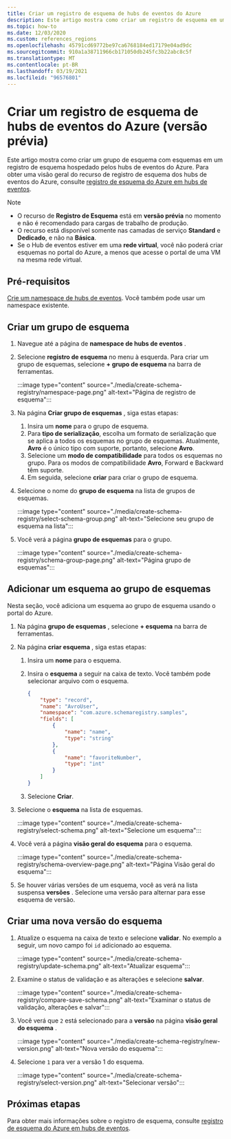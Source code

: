 ```yaml
---
title: Criar um registro de esquema de hubs de eventos do Azure
description: Este artigo mostra como criar um registro de esquema em um namespace de hubs de eventos do Azure.
ms.topic: how-to
ms.date: 12/03/2020
ms.custom: references_regions
ms.openlocfilehash: 45791cd69772be97ca6768184ed17179e04ad9dc
ms.sourcegitcommit: 910a1a38711966cb171050db245fc3b22abc8c5f
ms.translationtype: MT
ms.contentlocale: pt-BR
ms.lasthandoff: 03/19/2021
ms.locfileid: "96576801"
---
```

# <a name="create-an-azure-event-hubs-schema-registry-preview"></a>Criar um registro de esquema de hubs de eventos do Azure (versão prévia)
Este artigo mostra como criar um grupo de esquema com esquemas em um registro de esquema hospedado pelos hubs de eventos do Azure. Para obter uma visão geral do recurso de registro de esquema dos hubs de eventos do Azure, consulte [registro de esquema do Azure em hubs de eventos](schema-registry-overview.md).

> [!NOTE]
> - O recurso de **Registro de Esquema** está em **versão prévia** no momento e não é recomendado para cargas de trabalho de produção.
> - O recurso está disponível somente nas camadas de serviço **Standard** e **Dedicado**, e não na **Básica**.
> - Se o Hub de eventos estiver em uma **rede virtual**, você não poderá criar esquemas no portal do Azure, a menos que acesse o portal de uma VM na mesma rede virtual. 

## <a name="prerequisites"></a>Pré-requisitos
[Crie um namespace de hubs de eventos](event-hubs-create.md#create-an-event-hubs-namespace). Você também pode usar um namespace existente. 

## <a name="create-a-schema-group"></a>Criar um grupo de esquema
1. Navegue até a página de **namespace de hubs de eventos** . 
1. Selecione **registro de esquema** no menu à esquerda. Para criar um grupo de esquemas, selecione **+ grupo de esquema** na barra de ferramentas. 

    :::image type="content" source="./media/create-schema-registry/namespace-page.png" alt-text="Página de registro de esquema":::
1. Na página **Criar grupo de esquemas** , siga estas etapas:
    1. Insira um **nome** para o grupo de esquema.
    1. Para **tipo de serialização**, escolha um formato de serialização que se aplica a todos os esquemas no grupo de esquemas. Atualmente, **Avro** é o único tipo com suporte, portanto, selecione **Avro**. 
    1. Selecione um **modo de compatibilidade** para todos os esquemas no grupo. Para os modos de compatibilidade **Avro**, Forward e Backward têm suporte. 
    1. Em seguida, selecione **criar** para criar o grupo de esquema. 
1. Selecione o nome do **grupo de esquema** na lista de grupos de esquemas.

    :::image type="content" source="./media/create-schema-registry/select-schema-group.png" alt-text="Selecione seu grupo de esquema na lista":::    
1. Você verá a página **grupo de esquemas** para o grupo.

    :::image type="content" source="./media/create-schema-registry/schema-group-page.png" alt-text="Página grupo de esquemas":::
    

## <a name="add-a-schema-to-the-schema-group"></a>Adicionar um esquema ao grupo de esquemas
Nesta seção, você adiciona um esquema ao grupo de esquema usando o portal do Azure. 

1. Na página **grupo de esquemas** , selecione **+ esquema** na barra de ferramentas. 
1. Na página **criar esquema** , siga estas etapas:
    1. Insira um **nome** para o esquema.
    1. Insira o **esquema** a seguir na caixa de texto. Você também pode selecionar arquivo com o esquema.
    
        ```json
        {
            "type": "record",
            "name": "AvroUser",
            "namespace": "com.azure.schemaregistry.samples",
            "fields": [
                {
                    "name": "name",
                    "type": "string"
                },
                {
                    "name": "favoriteNumber",
                    "type": "int"
                }
            ]
        }
        ```
    1. Selecione **Criar**. 
1. Selecione o **esquema** na lista de esquemas. 

    :::image type="content" source="./media/create-schema-registry/select-schema.png" alt-text="Selecione um esquema":::
1. Você verá a página **visão geral do esquema** para o esquema. 

    :::image type="content" source="./media/create-schema-registry/schema-overview-page.png" alt-text="Página Visão geral do esquema":::    
1. Se houver várias versões de um esquema, você as verá na lista suspensa **versões** . Selecione uma versão para alternar para esse esquema de versão. 

## <a name="create-a-new-version-of-schema"></a>Criar uma nova versão do esquema

1. Atualize o esquema na caixa de texto e selecione **validar**. No exemplo a seguir, um novo campo foi `id` adicionado ao esquema. 

    :::image type="content" source="./media/create-schema-registry/update-schema.png" alt-text="Atualizar esquema":::    
    
1. Examine o status de validação e as alterações e selecione **salvar**. 

    :::image type="content" source="./media/create-schema-registry/compare-save-schema.png" alt-text="Examinar o status de validação, alterações e salvar":::     
1. Você verá que `2` está selecionado para a **versão** na página **visão geral do esquema** . 

    :::image type="content" source="./media/create-schema-registry/new-version.png" alt-text="Nova versão do esquema":::    
1. Selecione `1` para ver a versão 1 do esquema. 

    :::image type="content" source="./media/create-schema-registry/select-version.png" alt-text="Selecionar versão":::    


## <a name="next-steps"></a>Próximas etapas
Para obter mais informações sobre o registro de esquema, consulte [registro de esquema do Azure em hubs de eventos](schema-registry-overview.md).

